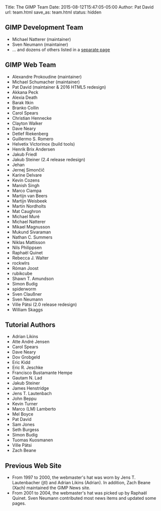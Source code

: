 Title: The GIMP Team
Date: 2015-08-12T15:47:05-05:00
Author: Pat David
url: team.html
save_as: team.html
status: hidden




## GIMP Development Team

*   Michael Natterer (maintainer)
*   Sven Neumann (maintainer)
*   ... and dozens of others listed in a [separate page](/about/authors.html)

## GIMP Web Team

*   Alexandre Prokoudine (maintainer)
*   Michael Schumacher (maintainer)
*   Pat David (maintainer & 2016 HTML5 redesign)
*   Akkana Peck
*   Alexia Death
*   Barak Itkin
*   Branko Collin
*   Carol Spears
*   Christian Hennecke
*   Clayton Walker
*   Dave Neary
*   Detlef Riekenberg
*   Guillermo S. Romero
*   Helvetix Victorinox (build tools)
*   Henrik Brix Andersen
*   Jakub Friedl
*   Jakub Steiner (2.4 release redesign)
*   Jehan
*   Jernej Simončič
*   Karine Delvare
*   Kevin Cozens
*   Manish Singh
*   Marco Ciampa
*   Martijn van Beers
*   Martijn Weisbeek
*   Martin Nordholts
*   Mat Caughron
*   Michael Muré
*   Michael Natterer
*   Mikael Magnusson
*   Mukund Sivaraman
*   Nathan C. Summers
*   Niklas Mattisson
*   Nils Philippsen
*   Raphaël Quinet
*   Rebecca J. Walter
*   rockwlrs
*   Róman Joost
*   rubikcube
*   Shawn T. Amundson
*   Simon Budig
*   spiderworm
*   Sven Claußner
*   Sven Neumann
*   Ville Pätsi (2.0 release redesign)
*   William Skaggs

## Tutorial Authors

*   Adrian Likins
*   Atte André Jensen
*   Carol Spears
*   Dave Neary
*   Dov Grobgeld
*   Eric Kidd
*   Eric R. Jeschke
*   Francisco Bustamante Hempe
*   Gautam N. Lad
*   Jakub Steiner
*   James Henstridge
*   Jens T. Lautenbach
*   John Beppu
*   Kevin Turner
*   Marco (LM) Lamberto
*   Mel Boyce
*   Pat David
*   Sam Jones
*   Seth Burgess
*   Simon Budig
*   Tuomas Kuosmanen
*   Ville Pätsi
*   Zach Beane

## Previous Web Site

*   From 1997 to 2000, the webmaster's hat was worn by Jens T. Lautenbacher (jtl) and Adrian Likins (Adrian). In addition, Zach Beane (Xach) maintained the GIMP News site.
*   From 2001 to 2004, the webmaster's hat was picked up by Raphaël Quinet. Sven Neumann contributed most news items and updated some pages.

